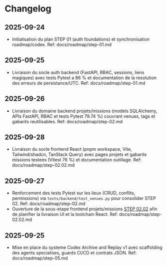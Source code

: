 # Changelog

## 2025-09-24
- Initialisation du plan STEP 01 (auth foundations) et synchronisation roadmap/codex. Ref: docs/roadmap/step-01.md

## 2025-09-25
- Livraison du socle auth backend (FastAPI, RBAC, sessions, liens magiques) avec tests Pytest a 86 % et documentation de la resolution des erreurs de persistance/UTC. Ref: docs/roadmap/step-01.md

## 2025-09-26
- Livraison du domaine backend projets/missions (models SQLAlchemy, APIs FastAPI, RBAC et tests Pytest 79.74 %) couvrant venues, tags et gabarits reutilisables. Ref: docs/roadmap/step-02.md

## 2025-09-28
- Livraison du socle frontend React (pnpm workspace, Vite, Tailwind/shadcn, TanStack Query) avec pages projets et gabarits missions testees (Vitest 76 %) et documentation outillage. Ref: docs/roadmap/step-02.02.md

## 2025-09-27
- Renforcement des tests Pytest sur les lieux (CRUD, conflits, permissions) via `tests/backend/test_venues.py` pour consolider STEP 02. Ref: docs/roadmap/step-02.md
- Ouverture de la sous-etape frontend projets/missions [STEP 02.02](./roadmap/step-02.02.md) afin de planifier la livraison UI et la toolchain React. Ref: docs/roadmap/step-02.02.md

## 2025-09-25
- Mise en place du systeme Codex Archive and Replay v1 avec scaffolding des agents specialises, guards CI/CD et contrats JSON. Ref: docs/roadmap/step-05.md
